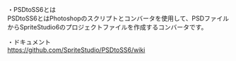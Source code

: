 ﻿・PSDtoSS6とは  
PSDtoSS6とはPhotoshopのスクリプトとコンバータを使用して、PSDファイルからSpriteStudio6のプロジェクトファイルを作成するコンバータです。

・ドキュメント  
https://github.com/SpriteStudio/PSDtoSS6/wiki
